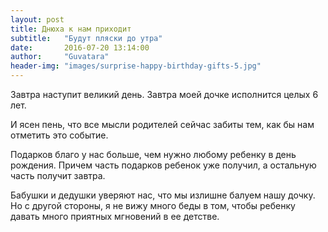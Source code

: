 ```yaml
---
layout: post
title: Днюха к нам приходит
subtitle:   "Будут пляски до утра"
date:       2016-07-20 13:14:00
author:     "Guvatara"
header-img: "images/surprise-happy-birthday-gifts-5.jpg"
---
```


Завтра наступит великий день. Завтра моей дочке исполнится целых 6 лет.

И ясен пень, что все мысли родителей сейчас забиты тем, как бы нам отметить это событие.

Подарков благо у нас больше, чем нужно любому ребенку в день рождения. Причем часть подарков ребенок уже получил, а остальную часть получит завтра.

Бабушки и дедушки уверяют нас, что мы излишне балуем нашу дочку. Но с другой стороны, я не вижу много беды в том, чтобы ребенку давать много приятных мгновений в ее детстве.

